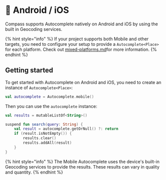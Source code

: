 # 📱 Android / iOS

Compass supports Autocomplete natively on Android and iOS by using the built in Geocoding services.

{% hint style="info" %}
If your project supports both Mobile and other targets, you need to configure your setup to provide
a `Autocomplete<Place>` for each platform. Check
out [mixed-platforms.md](../usage/mixed-platforms.md "mention")for more information.
{% endhint %}

## Getting started

To get started with Autocomplete on Android and iOS, you need to create an instance
of `Autocomplete<Place>`:

```kotlin
val autocomplete = Autocomplete.mobile()
```

Then you can use the `autocomplete` instance:

```kotlin
val results = mutableListOf<String>()

suspend fun search(query: String) {
    val result = autocomplete.getOrNull() ?: return
    if (result.isNotEmpty()) {
        results.clear()
        results.addAll(result)
    }
}
```

{% hint style="info" %}
The Mobile Autocomplete uses the device's built-in Geocoding services to provide the results. These
results can vary in quality and quantity.
{% endhint %}